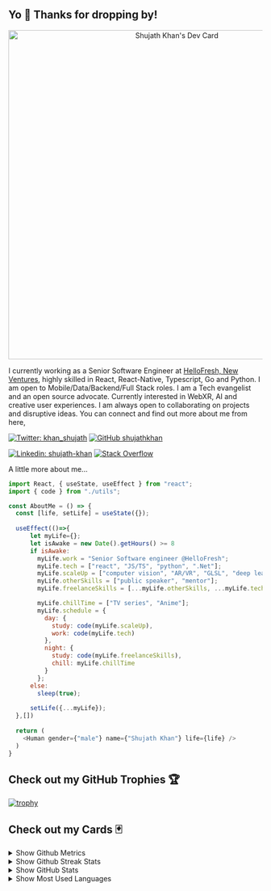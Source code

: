 <h2> Yo 🤘 Thanks for dropping by! </h2>
<center>
<!-- <img src="https://user-images.githubusercontent.com/13440061/175387386-1286f54a-3626-472c-b393-a33179f82eb6.gif"/> -->
  <a href="https://app.daily.dev/shujath"><img src="https://api.daily.dev/devcards/v2/DbR_AdBDZ.png?r=cmu&type=wide" width="652" alt="Shujath Khan's Dev Card"/></a>
</center>
<p>
  I currently working as a Senior Software Engineer at <a href="https://hellofreshgroup.com/en/" target="_blank">HelloFresh, New Ventures</a>, highly skilled in React, React-Native, Typescript, Go and Python. I am open to Mobile/Data/Backend/Full Stack roles. I am a Tech evangelist and an open source advocate. Currently interested in WebXR, AI and creative user experiences. I am always open to collaborating on projects and disruptive ideas. You can connect and find out more about me from here,
</p>

[![Twitter: khan_shujath](https://img.shields.io/twitter/follow/khan_shujath?style=social)](https://twitter.com/khan_shujath)
[![GitHub shujathkhan](https://img.shields.io/github/followers/shujathkhan?label=follow&style=social)](https://github.com/shujathkhan)

[![Linkedin: shujath-khan](https://img.shields.io/badge/shujathkhan-blue?style=flat-square&logo=Linkedin&logoColor=white&link=https://www.linkedin.com/in/shujath-khan/)](https://www.linkedin.com/in/shujath-khan/)
<a href="https://stackoverflow.com/users/7977581/shujath" target="_blank"><img alt="Stack Overflow" src="https://img.shields.io/badge/-Stack%20Overflow-FE7A16?style=flat-square&logo=Stack-Overflow&logoColor=white"></a>

A little more about me...  

```javascript
import React, { useState, useEffect } from "react";
import { code } from "./utils";

const AboutMe = () => {
  const [life, setLife] = useState({});
  
  useEffect(()=>{
      let myLife={};
      let isAwake = new Date().getHours() >= 8
      if isAwake: 
        myLife.work = "Senior Software engineer @HelloFresh";
        myLife.tech = ["react", "JS/TS", "python", ".Net"];
        myLife.scaleUp = ["computer vision", "AR/VR", "GLSL", "deep learning", "blockchain"];
        myLife.otherSkills = ["public speaker", "mentor"];
        myLife.freelanceSkills = [...myLife.otherSkills, ...myLife.tech]

        myLife.chillTime = ["TV series", "Anime"];
        myLife.schedule = {
          day: {
            study: code(myLife.scaleUp),
            work: code(myLife.tech)
          },
          night: {
            study: code(myLife.freelanceSkills),
            chill: myLife.chillTime
          }
        };
      else:
        sleep(true);  
      
      setLife({...myLife});
  },[])
  
  return (
    <Human gender={"male"} name={"Shujath Khan"} life={life} />
  )
}
```

## Check out my GitHub Trophies 🏆

[![trophy](https://github-profile-trophy.vercel.app/?username=shujathkhan&theme=nord&column=7)](https://github.com/ryo-ma/github-profile-trophy)

## Check out my Cards 🃏


<details>
  <summary>Show Github Metrics</summary>
  <br>
  <img width="500" src="https://metrics.lecoq.io/shujathkhan?template=classic&introduction=1&isocalendar=1&languages=1&people=1&stars=1&pagespeed=1&introduction.title=true&isocalendar.duration=half-year&languages.colors=github&languages.threshold=0%25&people.limit=28&people.size=28&people.types=followers%2C%20following&people.identicons=false&people.shuffle=false&stars.limit=15&pagespeed.url=.user.website&pagespeed.detailed=false&pagespeed.screenshot=false&config.timezone=Asia%2FTokyo" alt="Github Metrics">
</details>

<details>
  <summary>Show Github Streak Stats</summary>
  <br>
  <img width="500" src="https://github-readme-streak-stats.herokuapp.com/?user=shujathkhan" alt="Github Streak Stats">
</details>

<details>
  <summary>Show GitHub Stats</summary>
  <br>
  <img width="500" alt="shujathkhan's github stats" src="https://github-readme-stats.vercel.app/api?username=shujathkhan&&show_icons=true&theme=cobalt" />
</details>

<details>
  <summary>Show Most Used Languages</summary>
  <br>
  <img width="500" alt="languages" src="https://github-readme-stats.vercel.app/api/top-langs/?username=shujathkhan&layout=compact&theme=tokyonight&langs_count=10">
</details>
